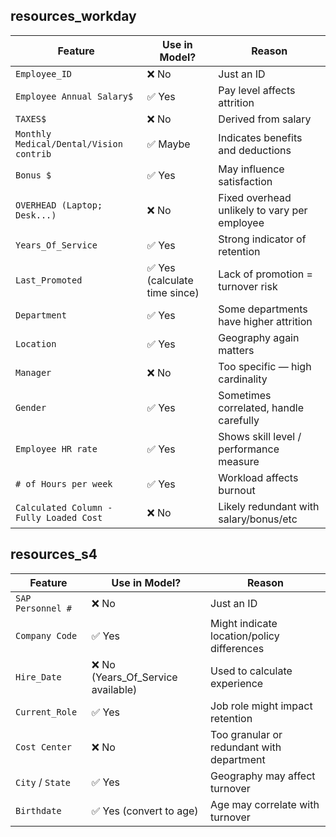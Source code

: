 ## resources_workday
| Feature                                 | Use in Model?                | Reason                                       |
| --------------------------------------- | ---------------------------- | -------------------------------------------- |
| `Employee_ID`                           | ❌ No                         | Just an ID                                   |
| `Employee Annual Salary$`               | ✅ Yes                        | Pay level affects attrition                  |
| `TAXES$`                                | ❌ No                         | Derived from salary                          |
| `Monthly Medical/Dental/Vision contrib` | ✅ Maybe                      | Indicates benefits and deductions            |
| `Bonus $`                               | ✅ Yes                        | May influence satisfaction                   |
| `OVERHEAD (Laptop; Desk...)`            | ❌ No                         | Fixed overhead unlikely to vary per employee |
| `Years_Of_Service`                      | ✅ Yes                        | Strong indicator of retention                |
| `Last_Promoted`                         | ✅ Yes (calculate time since) | Lack of promotion = turnover risk            |
| `Department`                            | ✅ Yes                        | Some departments have higher attrition       |
| `Location`                              | ✅ Yes                        | Geography again matters                      |
| `Manager`                               | ❌ No                         | Too specific — high cardinality              |
| `Gender`                                | ✅ Yes                        | Sometimes correlated, handle carefully       |
| `Employee HR rate`                      | ✅ Yes                        | Shows skill level / performance measure      |
| `# of Hours per week`                   | ✅ Yes                        | Workload affects burnout                     |
| `Calculated Column - Fully Loaded Cost` | ❌ No                         | Likely redundant with salary/bonus/etc       |


## resources_s4
| Feature           | Use in Model?                             | Reason                                     |
| ----------------- | ----------------------------------------- | ------------------------------------------ |
| `SAP Personnel #` | ❌ No                                      | Just an ID                                 |
| `Company Code`    | ✅ Yes                                     | Might indicate location/policy differences |
| `Hire_Date`       | ❌ No (Years_Of_Service available)         | Used to calculate experience               |
| `Current_Role`    | ✅ Yes                                     | Job role might impact retention            |
| `Cost Center`     | ❌ No                                      | Too granular or redundant with department  |
| `City` / `State`  | ✅ Yes                                     | Geography may affect turnover              |
| `Birthdate`       | ✅ Yes (convert to age)                    | Age may correlate with turnover            |

